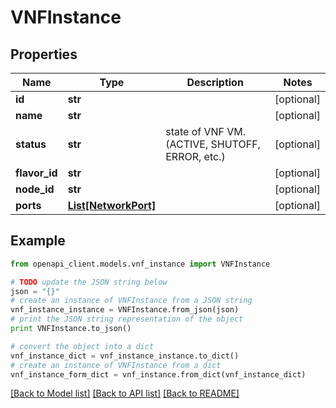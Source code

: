 # VNFInstance


## Properties
Name | Type | Description | Notes
------------ | ------------- | ------------- | -------------
**id** | **str** |  | [optional] 
**name** | **str** |  | [optional] 
**status** | **str** | state of VNF VM. (ACTIVE, SHUTOFF, ERROR, etc.) | [optional] 
**flavor_id** | **str** |  | [optional] 
**node_id** | **str** |  | [optional] 
**ports** | [**List[NetworkPort]**](NetworkPort.md) |  | [optional] 

## Example

```python
from openapi_client.models.vnf_instance import VNFInstance

# TODO update the JSON string below
json = "{}"
# create an instance of VNFInstance from a JSON string
vnf_instance_instance = VNFInstance.from_json(json)
# print the JSON string representation of the object
print VNFInstance.to_json()

# convert the object into a dict
vnf_instance_dict = vnf_instance_instance.to_dict()
# create an instance of VNFInstance from a dict
vnf_instance_form_dict = vnf_instance.from_dict(vnf_instance_dict)
```
[[Back to Model list]](../README.md#documentation-for-models) [[Back to API list]](../README.md#documentation-for-api-endpoints) [[Back to README]](../README.md)


